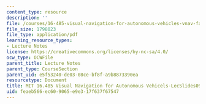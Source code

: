 ```yaml
---
content_type: resource
description: ''
file: /courses/16-485-visual-navigation-for-autonomous-vehicles-vnav-fall-2020/feaeb566ec609065e9e317f637f67547_MIT16_485F20_lec09.pdf
file_size: 1798023
file_type: application/pdf
learning_resource_types:
- Lecture Notes
license: https://creativecommons.org/licenses/by-nc-sa/4.0/
ocw_type: OCWFile
parent_title: Lecture Notes
parent_type: CourseSection
parent_uid: e5f53240-de03-08ce-bf8f-a9b8873390ea
resourcetype: Document
title: MIT 16.485 Visual Navigation for Autonomous Vehicels-LecSlides09
uid: feaeb566-ec60-9065-e9e3-17f637f67547
---
```

